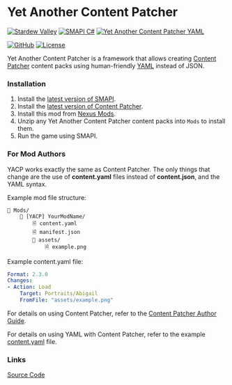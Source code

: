 ﻿# Yet Another Content Patcher

[![Stardew Valley](https://custom-icon-badges.demolab.com/badge/Stardew_Valley-FFD58E.svg?logo=stardewvalley)](https://stardewvalleywiki.com/Stardew_Valley)
[![SMAPI C#](https://custom-icon-badges.demolab.com/badge/SMAPI-C%23-%23239120.svg?logo=smapi)](https://stardewvalleywiki.com/Modding:Modder_Guide/Get_Started)
[![Yet Another Content Patcher YAML](https://custom-icon-badges.demolab.com/badge/Yet_Another_Content_Patcher-YAML-CB171E.svg?logo=smapi)](https://github.com/linkoid/Stardew.YetAnother.ContentPatcher)

[![GitHub](https://img.shields.io/badge/GitHub-%23121011.svg?logo=github&logoColor=white)](https://github.com/linkoid/Stardew.YetAnother.ContentPatcher)
[![License](https://img.shields.io/github/license/linkoid/Stardew.YetAnother.ContentPatcher)](https://github.com/linkoid/Stardew.YetAnother.ContentPatcher/tree/main?tab=MIT-1-ov-file)


Yet Another Content Patcher is a framework that allows creating [Content Patcher](https://www.nexusmods.com/stardewvalley/mods/1915) content packs using human-friendly [YAML](https://yaml.org/) instead of JSON.

### Installation
1. Install the [latest version of SMAPI](https://smapi.io/).
2. Install the [latest version of Content Patcher](https://www.nexusmods.com/stardewvalley/mods/1915).
3. Install this mod from [Nexus Mods](https://www.nexusmods.com/stardewvalley/mods/0).
4. Unzip any Yet Another Content Patcher content packs into `Mods` to install them.
5. Run the game using SMAPI.


### For Mod Authors
YACP works exactly the same as Content Patcher. The only things that change
are the use of **content.yaml** files instead of **content.json**, and the YAML syntax.

Example mod file structure:
```
📁 Mods/
    📁 [YACP] YourModName/
        🗎 content.yaml
        ﻿﻿🗎 manifest.json
        📁 assets/
            🗎 example.png
```

Example content.yaml file:
```yaml
Format: 2.3.0
Changes:
- Action: Load
    Target: Portraits/Abigail
    FromFile: "assets/example.png"
```

For details on using Content Patcher, refer to the [Content Patcher Author Guide](https://github.com/Pathoschild/StardewMods/blob/stable/ContentPatcher/docs/author-guide.md).

For details on using YAML with Content Patcher, refer to the example [content.yaml](https://github.dev/linkoid/Stardew.YetAnother.ContentPatcher/blob/main/YetAnother.ContentPatcher.Tests.Content/content.yaml) file.


### Links
[Source Code](https://github.com/linkoid/Stardew.YetAnother.ContentPatcher)
